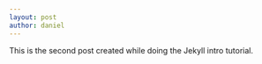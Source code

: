 ```yaml
---
layout: post
author: daniel
---
```

This is the second post created while doing the Jekyll intro tutorial.